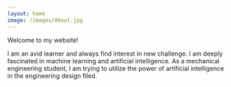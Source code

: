 ```yaml
---
layout: home
image: /images/About.jpg
---
```

Welcome to my website!

I am an avid learner and always find interest in new challenge. I am deeply fascinated in machine learning and artificial intelligence. As a mechanical engineering student, I am trying to utilize the power of artificial intelligence in the engineering design filed.  
